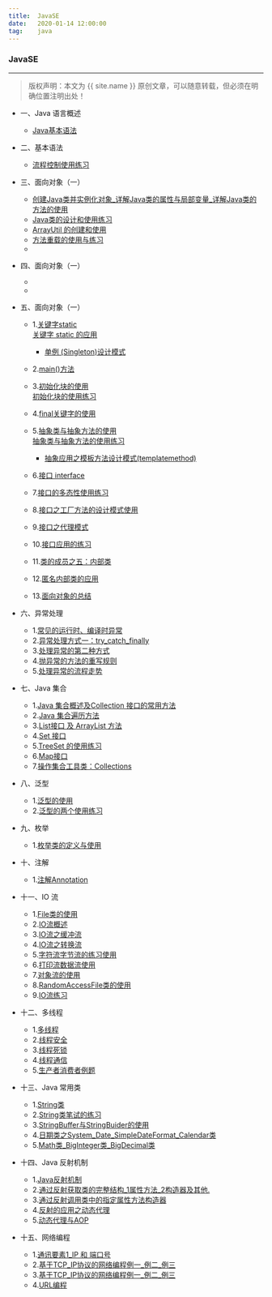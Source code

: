 ```yaml
---
title:  JavaSE
date:   2020-01-14 12:00:00
tag:    java
---
```


### JavaSE

***
> 版权声明：本文为 {{ site.name }} 原创文章，可以随意转载，但必须在明确位置注明出处！

<head><link rel="stylesheet" href="../css/rouge.css"></head>

- 一、Java 语言概述
    - <a href="https://moistlin.cn/posts/Java基本语法">Java基本语法</a>

- 二、基本语法
    - <a href="https://moistlin.cn/posts/流程控制使用练习">流程控制使用练习</a>
    
- 三、面向对象（一）
    - <a href="https://moistlin.cn/posts/创建Java类并实例化对象_详解Java类的属性与局部变量_详解Java类的方法的使用">创建Java类并实例化对象_详解Java类的属性与局部变量_详解Java类的方法的使用</a>
    - <a href="https://moistlin.cn/posts/Java类的设计和使用练习">Java类的设计和使用练习</a>
    - <a href="https://moistlin.cn/posts/ArrayUtil 的创建和使用">ArrayUtil 的创建和使用</a>
    - <a href="https://moistlin.cn/posts/方法重载的使用与练习">方法重载的使用与练习</a>
    - <a href="https://moistlin.cn/posts/"></a>

- 四、面向对象（一）
    - <a href="https://moistlin.cn/posts/"></a>
    - <a href="https://moistlin.cn/posts/"></a>

- 五、面向对象（一）       
    - 1.<a href="https://moistlin.cn/posts/%E5%85%B3%E9%94%AE%E5%AD%97static">关键字static</a>     
    <a href="https://moistlin.cn/posts/static%E5%85%B3%E9%94%AE%E5%AD%97%E7%9A%84%E5%BA%94%E7%94%A8%E7%BB%83%E4%B9%A0">关键字 static 的应用</a>    
        - <a href="https://moistlin.cn/posts/%E5%8D%95%E4%BE%8B(Singleton)%E8%AE%BE%E8%AE%A1%E6%A8%A1%E5%BC%8F">单例 (Singleton)设计模式</a>   
    - 2.<a href="https://moistlin.cn/posts/%E7%90%86%E8%A7%A3main%E6%96%B9%E6%B3%95%E7%9A%84%E8%AF%AD%E6%B3%95">main()方法</a>     
    - 3.<a href="https://moistlin.cn/posts/%E5%88%9D%E5%A7%8B%E5%8C%96%E5%9D%97%E7%9A%84%E4%BD%BF%E7%94%A8">初始化块的使用</a>   
    <a href="https://moistlin.cn/posts/%E5%88%9D%E5%A7%8B%E5%8C%96%E5%9D%97%E7%9A%84%E7%BB%83%E4%B9%A0%E4%BD%BF%E7%94%A8">初始化块的使用练习</a>    
    - 4.<a href="https://moistlin.cn/posts/final%E5%85%B3%E9%94%AE%E5%AD%97%E7%9A%84%E4%BD%BF%E7%94%A8">final关键字的使用</a>    
    - 5.<a href="https://moistlin.cn/posts/%E6%8A%BD%E8%B1%A1%E7%B1%BB%E4%B8%8E%E6%8A%BD%E8%B1%A1%E6%96%B9%E6%B3%95%E7%9A%84%E4%BD%BF%E7%94%A8">抽象类与抽象方法的使用</a>    
    <a href="https://moistlin.cn/posts/%E6%8A%BD%E8%B1%A1%E7%B1%BB%E4%B8%8E%E6%8A%BD%E8%B1%A1%E6%96%B9%E6%B3%95%E7%9A%84%E4%BD%BF%E7%94%A8%E7%BB%83%E4%B9%A0">抽象类与抽象方法的使用练习</a>     
        - <a href="https://moistlin.cn/posts/%E6%A8%A1%E6%9D%BF%E6%96%B9%E6%B3%95%E8%AE%BE%E8%AE%A1%E6%A8%A1%E5%BC%8F(TemplateMethod)">抽象应用之模板方法设计模式(templatemethod)</a>    
    - 6.<a href="https://moistlin.cn/posts/%E6%8E%A5%E5%8F%A3">接口 interface</a>    
    
    - 7.<a href="https://moistlin.cn/posts/接口的多态性使用练习">接口的多态性使用练习</a>
    - 8.<a href="https://moistlin.cn/posts/接口之工厂方法的设计模式使用">接口之工厂方法的设计模式使用</a>
    - 9.<a href="https://moistlin.cn/posts/接口之代理模式">接口之代理模式</a>
    - 10.<a href="https://moistlin.cn/posts/接口应用的练习">接口应用的练习</a>
    - 11.<a href="https://moistlin.cn/posts/类的成员之五内部类">类的成员之五：内部类</a>
    - 12.<a href="https://moistlin.cn/posts/匿名内部类的应用">匿名内部类的应用</a>
    - 13.<a href="https://moistlin.cn/posts/面向对象的总结">面向对象的总结</a>

- 六、异常处理
    - 1.<a href="https://moistlin.cn/posts/常见的运行时编译时异常">常见的运行时、编译时异常</a>
    - 2.<a href="https://moistlin.cn/posts/异常处理方式一try_catch_finally">异常处理方式一：try_catch_finally</a>
    - 3.<a href="https://moistlin.cn/posts/处理异常的第二种方式">处理异常的第二种方式</a>
    - 4.<a href="https://moistlin.cn/posts/抛异常的方法的重写规则">抛异常的方法的重写规则</a>
    - 5.<a href="https://moistlin.cn/posts/处理异常的流程走势">处理异常的流程走势</a>

- 七、Java 集合

    - 1.<a href="https://moistlin.cn/posts/Java集合概述及Collection接口的常用方法">Java 集合概述及Collection 接口的常用方法</a>
    - 2.<a href="https://moistlin.cn/posts/Java集合遍历方法">Java 集合遍历方法</a>
    - 3.<a href="https://moistlin.cn/posts/List接口及ArrayList方法">List接口 及 ArrayList 方法</a>
    - 4.<a href="https://moistlin.cn/posts/Set接口">Set 接口</a>
    - 5.<a href="https://moistlin.cn/posts/TreeSet的使用练习">TreeSet 的使用练习</a>
    - 6.<a href="https://moistlin.cn/posts/Map接口">Map接口</a>
    - 7.<a href="https://moistlin.cn/posts/操作集合工具类Collections">操作集合工具类：Collections</a>

- 八、泛型
    - 1.<a href="https://moistlin.cn/posts/泛型的使用">泛型的使用</a>
    - 2.<a href="https://moistlin.cn/posts/泛型的两个使用练习">泛型的两个使用练习</a>

- 九、枚举
    - 1.<a href="https://moistlin.cn/posts/枚举类的定义与使用">枚举类的定义与使用</a>

- 十、注解
    - 1.<a href="https://moistlin.cn/posts/注解Annotation">注解Annotation</a>

- 十一、IO 流
    - 1.<a href="https://moistlin.cn/posts/File类的使用">File类的使用</a>
    - 2.<a href="https://moistlin.cn/posts/IO流概述">IO流概述</a>
    - 3.<a href="https://moistlin.cn/posts/IO流之缓冲流">IO流之缓冲流</a>
    - 4.<a href="https://moistlin.cn/posts/IO流之转换流">IO流之转换流</a>
    - 5.<a href="https://moistlin.cn/posts/字符流字节流的练习使用">字符流字节流的练习使用</a>
    - 6.<a href="https://moistlin.cn/posts/打印流数据流使用">打印流数据流使用</a>
    - 7.<a href="https://moistlin.cn/posts/对象流的使用">对象流的使用</a>
    - 8.<a href="https://moistlin.cn/posts/RandomAccessFile类的使用">RandomAccessFile类的使用</a>
    - 9.<a href="https://moistlin.cn/posts/IO流练习">IO流练习</a>

- 十二、多线程
    - 1.<a href="https://moistlin.cn/posts/多线程">多线程</a>
    - 2.<a href="https://moistlin.cn/posts/线程安全">线程安全</a>
    - 3.<a href="https://moistlin.cn/posts/线程死锁">线程死锁</a>
    - 4.<a href="https://moistlin.cn/posts/线程通信">线程通信</a>
    - 5.<a href="https://moistlin.cn/posts/生产者消费者例题">生产者消费者例题</a>

- 十三、Java 常用类
    - 1.<a href="https://moistlin.cn/posts/String类">String类</a>
    - 2.<a href="https://moistlin.cn/posts/String类笔试的练习">String类笔试的练习</a>
    - 3.<a href="https://moistlin.cn/posts/StringBuffer与StringBuider的使用">StringBuffer与StringBuider的使用</a>
    - 4.<a href="https://moistlin.cn/posts/日期类之System_Date_SimpleDateFormat_Calendar类">日期类之System_Date_SimpleDateFormat_Calendar类</a>
    - 5.<a href="https://moistlin.cn/posts/Math类_BigInteger类_BigDecimal类">Math类_BigInteger类_BigDecimal类</a>

- 十四、Java 反射机制
    - 1.<a href="https://moistlin.cn/posts/Java反射机制">Java反射机制</a>
    - 2.<a href="https://moistlin.cn/posts/通过反射获取类的完整结构_1属性方法_2构造器及其他">通过反射获取类的完整结构_1属性方法_2构造器及其他.</a>
    - 3.<a href="https://moistlin.cn/posts/通过反射调用类中的指定属性方法构造器">通过反射调用类中的指定属性方法构造器</a>
    - 4.<a href="https://moistlin.cn/posts/反射的应用之动态代理">反射的应用之动态代理</a>
    - 5.<a href="https://moistlin.cn/posts/动态代理与AOP">动态代理与AOP</a>

- 十五、网络编程
    - 1.<a href="https://moistlin.cn/posts/通讯要素1_IP 和 端口号">通讯要素1_IP 和 端口号</a>
    - 2.<a href="https://moistlin.cn/posts/基于TCP_IP协议的网络编程例一_例二_例三">基于TCP_IP协议的网络编程例一_例二_例三</a>
    - 3.<a href="https://moistlin.cn/posts/基于TCP_IP协议的网络编程例一_例二_例三">基于TCP_IP协议的网络编程例一_例二_例三</a>
    - 4.<a href="https://moistlin.cn/posts/URL编程">URL编程</a>
   

    

